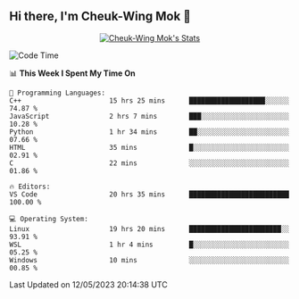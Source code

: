 ## Hi there, I'm Cheuk-Wing Mok 👋

<!--
**mozro0327/mozro0327** is a ✨ _special_ ✨ repository because its `README.md` (this file) appears on your GitHub profile.

Here are some ideas to get you started:

- 🔭 I’m currently working on ...
- 🌱 I’m currently learning ...
- 👯 I’m looking to collaborate on ...
- 🤔 I’m looking for help with ...
- 💬 Ask me about ...
- 📫 How to reach me: ...
- 😄 Pronouns: ...
- ⚡ Fun fact: ...
-->

<p align="center">
  <a href="https://github.com/mozro0327" class="rich-diff-level-one">
    <img src="https://github-readme-stats.vercel.app/api?username=mozro0327&title_color=333&text_color=777" alt="Cheuk-Wing Mok's Stats" >
    <!-- &hide=issues
    <img src="https://github-readme-stats.vercel.app/api?username=mozro0327&hide=issues&title_color=333&text_color=777" alt="Cheuk-Wing Mok's Stats" >
    -->
  </a>
</p>

<!--START_SECTION:waka-->
![Code Time](http://img.shields.io/badge/Code%20Time-1%2C520%20hrs%2057%20mins-blue)

📊 **This Week I Spent My Time On** 

```text
💬 Programming Languages: 
C++                      15 hrs 25 mins      ███████████████████░░░░░░   74.87 % 
JavaScript               2 hrs 7 mins        ███░░░░░░░░░░░░░░░░░░░░░░   10.28 % 
Python                   1 hr 34 mins        ██░░░░░░░░░░░░░░░░░░░░░░░   07.66 % 
HTML                     35 mins             █░░░░░░░░░░░░░░░░░░░░░░░░   02.91 % 
C                        22 mins             ░░░░░░░░░░░░░░░░░░░░░░░░░   01.86 % 

🔥 Editors: 
VS Code                  20 hrs 35 mins      █████████████████████████   100.00 % 

💻 Operating System: 
Linux                    19 hrs 20 mins      ███████████████████████░░   93.91 % 
WSL                      1 hr 4 mins         █░░░░░░░░░░░░░░░░░░░░░░░░   05.25 % 
Windows                  10 mins             ░░░░░░░░░░░░░░░░░░░░░░░░░   00.85 % 
```


 Last Updated on 12/05/2023 20:14:38 UTC
<!--END_SECTION:waka-->
